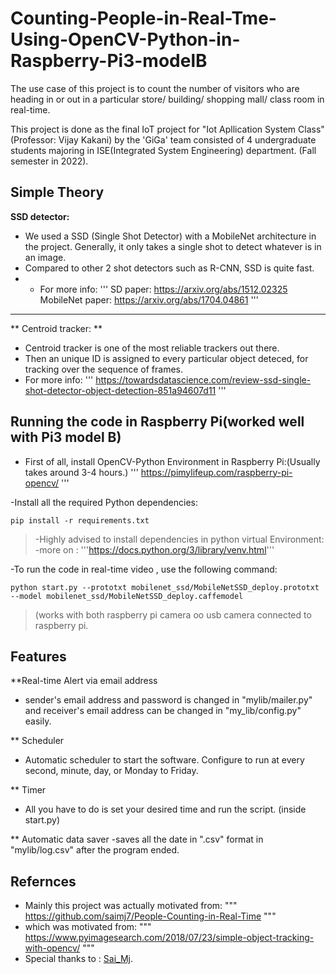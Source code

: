 # Counting-People-in-Real-Tme-Using-OpenCV-Python-in-Raspberry-Pi3-modelB
The use case of this project is to count the number of visitors who are heading in or out in a particular store/ building/ shopping mall/ class room in real-time.

This project is done as the final IoT project for "Iot Apllication System Class"(Professor: Vijay Kakani) by the 'GiGa' team consisted of 4 undergraduate students majoring in ISE(Integrated System Engineering) department. (Fall semester in 2022).

## Simple Theory
**SSD detector:**
- We used a SSD (Single Shot Detector) with a MobileNet architecture in the project. Generally, it only takes a single shot to detect whatever is in an image.
- Compared to other 2 shot detectors such as R-CNN, SSD is quite fast.
- - For more info:
'''
SD paper: https://arxiv.org/abs/1512.02325
MobileNet paper: https://arxiv.org/abs/1704.04861
'''
---
** Centroid tracker: **
- Centroid tracker is one of the most reliable trackers out there.
- Then an unique ID is assigned to every particular object deteced, for tracking over the sequence of frames.
- For more info:
'''
https://towardsdatascience.com/review-ssd-single-shot-detector-object-detection-851a94607d11
'''

## Running the code in Raspberry Pi(worked well with Pi3 model B)
- First of all, install OpenCV-Python Environment in Raspberry Pi:(Usually takes around 3-4 hours.)
'''
https://pimylifeup.com/raspberry-pi-opencv/
'''

-Install all the required Python dependencies:
```
pip install -r requirements.txt
```
>    -Highly advised to install dependencies in python virtual Environment:
      -more on : '''https://docs.python.org/3/library/venv.html'''

-To run the code in real-time video , use the following command:
```
python start.py --prototxt mobilenet_ssd/MobileNetSSD_deploy.prototxt --model mobilenet_ssd/MobileNetSSD_deploy.caffemodel
```

>  (works with both raspberry pi camera oo usb camera connected to raspberry pi.


## Features
**Real-time Alert via email address
- sender's email address and password is changed in "mylib/mailer.py" and receiver's email address can be changed in "my_lib/config.py" easily.

** Scheduler
- Automatic scheduler to start the software. Configure to run at every second, minute, day, or Monday to Friday.

** Timer
- All you have to do is set your desired time and run the script. (inside start.py)

** Automatic data saver
-saves all the date in ".csv" format in "mylib/log.csv" after the program ended.

## Refernces
- Mainly this project was actually motivated from:
"""
https://github.com/saimj7/People-Counting-in-Real-Time 
"""
- which was motivated from:
"""
https://www.pyimagesearch.com/2018/07/23/simple-object-tracking-with-opencv/
"""
- Special thanks to :  <a href="http://saimj7.github.io" target="_blank">Sai_Mj</a>.
